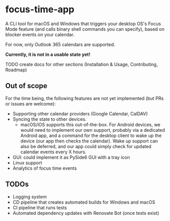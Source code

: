 # focus-time-app

A CLI tool for macOS and Windows that triggers your desktop OS's Focus Mode feature (and calls binary shell commands you
can specify), based on blocker events on your calendar.

For now, only Outlook 365 calendars are supported.

**Currently, it is not in a usable state yet!**

TODO create docs for other sections (Installation & Usage, Contributing, Roadmap)

## Out of scope

For the time being, the following features are not yet implemented (but PRs or issues are welcome):

- Supporting other calendar providers (Google Calendar, CalDAV)
- Syncing the state to other devices.
    - macOS/iOS supports this out-of-the-box. For Android devices, we would need to implement our own support, probably
      via a dedicated Android app, and a command for the desktop client to wake up the device (our app then checks the
      calendar). Wake up support can also be deferred, and our app could simply check for updated calendar events every
      X hours.
- GUI: could implement it as PySide6 GUI with a tray icon
- Linux support
- Analytics of focus time events

## TODOs

- Logging system
- CD pipeline that creates automated builds for Windows and macOS
- CI pipeline that runs tests
- Automated dependency updates with Renovate Bot (once tests exist)
